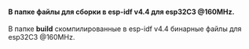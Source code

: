 #### В папке файлы для сборки в esp-idf v4.4 для esp32C3 @160MHz.</br>
В папке **build** скомпилированные  в esp-idf v4.4 бинарные файлы для esp32C3 @160MHz.</br>
